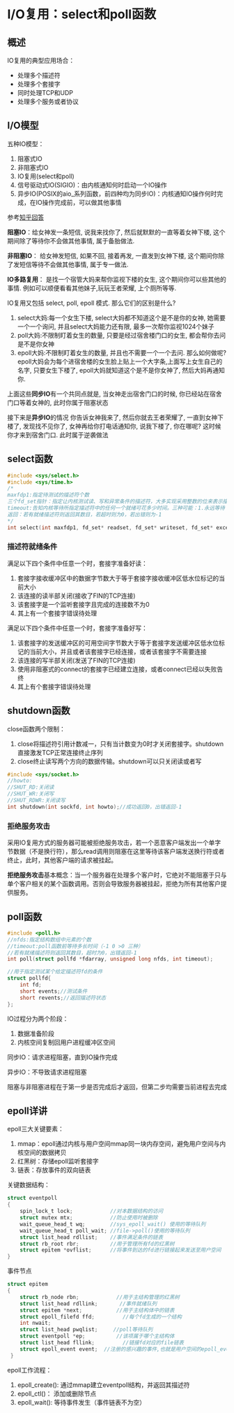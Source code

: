 # I/O复用：select和poll函数
## 概述
IO复用的典型应用场合：
- 处理多个描述符
- 处理多个套接字
- 同时处理TCP和UDP
- 处理多个服务或者协议

## I/O模型
五种IO模型：
1. 阻塞式IO
2. 非阻塞式IO
3. IO复用(select和poll)
4. 信号驱动式IO(SIGIO)：由内核通知何时启动一个IO操作
5. 异步IO(POSIX的aio_系列函数，前四种均为同步IO)：内核通知IO操作何时完成，在IO操作完成前，可以做其他事情

参考[知乎回答](https://www.zhihu.com/people/levonfly/activities)

**阻塞IO**：给女神发一条短信, 说我来找你了, 然后就默默的一直等着女神下楼, 这个期间除了等待你不会做其他事情, 属于备胎做法.

**非阻塞IO**： 给女神发短信, 如果不回, 接着再发, 一直发到女神下楼, 这个期间你除了发短信等待不会做其他事情, 属于专一做法.

**IO多路复用**：  是找一个宿管大妈来帮你监视下楼的女生, 这个期间你可以些其他的事情. 例如可以顺便看看其他妹子,玩玩王者荣耀, 上个厕所等等. 

IO复用又包括 select, poll, epoll 模式. 那么它们的区别是什么?
1. select大妈:每一个女生下楼, select大妈都不知道这个是不是你的女神, 她需要一个一个询问, 并且select大妈能力还有限, 最多一次帮你监视1024个妹子
2. poll大妈:不限制盯着女生的数量,  只要是经过宿舍楼门口的女生, 都会帮你去问是不是你女神
3. epoll大妈:不限制盯着女生的数量, 并且也不需要一个一个去问.  那么如何做呢?  epoll大妈会为每个进宿舍楼的女生脸上贴上一个大字条,上面写上女生自己的名字,  只要女生下楼了, epoll大妈就知道这个是不是你女神了, 然后大妈再通知你.

上面这些**同步IO**有一个共同点就是, 当女神走出宿舍门口的时候, 你已经站在宿舍门口等着女神的, 此时你属于阻塞状态


接下来是**异步IO**的情况
你告诉女神我来了, 然后你就去王者荣耀了, 一直到女神下楼了, 发现找不见你了, 女神再给你打电话通知你, 说我下楼了, 你在哪呢?  这时候你才来到宿舍门口. 此时属于逆袭做法

## select函数
```c
#include <sys/select.h>
#include <sys/time.h>
/*
maxfdp1:指定待测试的描述符个数
三个fd_set指针：指定让内核测试读、写和异常条件的描述符，大多实现采用整数的位来表示描述符
timeout:告知内核等待所指定描述符中的任何一个就绪可花多少时间。三种可能：1.永远等待（nullptr）；2.等待一段时间；3.不等待：立即返回，轮询
返回：若有就绪描述符则返回其数目，若超时则为0，若出错则为-1
*/
int select(int maxfdp1, fd_set* readset, fd_set* writeset, fd_set* exceptset, const struct timeval* timeout);
```
### 描述符就绪条件
满足以下四个条件中任意一个时，套接字准备好读：
1. 套接字接收缓冲区中的数据字节数大于等于套接字接收缓冲区低水位标记的当前大小
2. 该连接的读半部关闭(接收了FIN的TCP连接)
3. 该套接字是一个监听套接字且完成的连接数不为0
4. 其上有一个套接字错误待处理

满足以下四个条件中任意一个时，套接字准备好写：
1. 该套接字的发送缓冲区的可用空间字节数大于等于套接字发送缓冲区低水位标记的当前大小，并且或者该套接字已经连接，或者该套接字不需要连接
2. 该连接的写半部关闭(发送了FIN的TCP连接)
3. 使用非阻塞式的connect的套接字已经建立连接，或者connect已经以失败告终
4. 其上有个套接字错误待处理

## shutdown函数
close函数两个限制：
1. close将描述符引用计数减一，只有当计数变为0时才关闭套接字。shutdown直接激发TCP正常连接终止序列
2. close终止读写两个方向的数据传输。shutdown可以只关闭读或者写

```c
#include <sys/socket.h>
//howto:
//SHUT_RD:关闭读
//SHUT_WR:关闭写
//SHUT_RDWR:关闭读写
int shutdown(int sockfd, int howto);//成功返回0，出错返回-1
```

### 拒绝服务攻击
采用IO复用方式的服务器可能被拒绝服务攻击，若一个恶意客户端发出一个单字节数据（不是换行符），那么read调用则阻塞在这里等待该客户端发送换行符或者终止，此时，其他客户端的请求被挂起。

**拒绝服务攻击**基本概念：当一个服务器在处理多个客户时，它绝对不能阻塞于只与单个客户相关的某个函数调用。否则会导致服务器被挂起，拒绝为所有其他客户提供服务。

## poll函数
```c
#include <poll.h>
//nfds:指定结构数组中元素的个数
//timeout:poll函数前等待多长时间（-1 0 >0 三种）
//若有就绪描述符则返回其数目，超时为0，出错返回-1
int poll(struct pollfd *fdarray, unsigned long nfds, int timeout);

//用于指定测试某个给定描述符fd的条件
struct pollfd{
    int fd;
    short events;//测试条件
    short revents;//返回描述符状态
};
```
IO过程分为两个阶段：
1. 数据准备阶段
2. 内核空间复制回用户进程缓冲区空间

同步IO：请求进程阻塞，直到IO操作完成

异步IO：不导致请求进程阻塞

阻塞与非阻塞进程在于第一步是否完成后才返回，但第二步均需要当前进程去完成

## epoll详讲
epoll三大关键要素：
1. mmap：epoll通过内核与用户空间mmap同一块内存空间，避免用户空间与内核空间的数据拷贝
2. 红黑树：存储epoll监听套接字
3. 链表：存放事件的双向链表

关键数据结构：
```c
struct eventpoll
{
    spin_lock_t lock;            //对本数据结构的访问
    struct mutex mtx;            //防止使用时被删除
    wait_queue_head_t wq;        //sys_epoll_wait() 使用的等待队列
    wait_queue_head_t poll_wait; //file->poll()使用的等待队列
    struct list_head rdllist;    //事件满足条件的链表
    struct rb_root rbr;          //用于管理所有fd的红黑树
    struct epitem *ovflist;      //将事件到达的fd进行链接起来发送至用户空间
}
```
事件节点
```c
struct epitem
{
    struct rb_node rbn;            //用于主结构管理的红黑树
    struct list_head rdllink;       //事件就绪队列
    struct epitem *next;           //用于主结构体中的链表
    struct epoll_filefd ffd;         //每个fd生成的一个结构
    int nwait;                 
    struct list_head pwqlist;     //poll等待队列
    struct eventpoll *ep;          //该项属于哪个主结构体
    struct list_head fllink;         //链接fd对应的file链表
    struct epoll_event event;  //注册的感兴趣的事件,也就是用户空间的epoll_event
 }
 ```
epoll工作流程：
1. epoll_create():
通过mmap建立eventpoll结构，并返回其描述符
2. epoll_ctl()：
添加或删除节点
3. epoll_wait():
等待事件发生（事件链表不为空）







